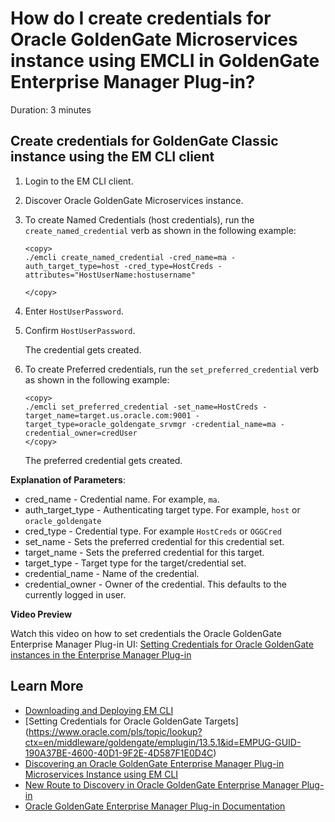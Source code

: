 # How do I create credentials for Oracle GoldenGate Microservices instance using EMCLI in  GoldenGate Enterprise Manager Plug-in?
Duration: 3 minutes

## Create credentials for GoldenGate Classic instance using the EM CLI client

1. Login to the EM CLI client.
2. Discover Oracle GoldenGate Microservices instance.
3. To create Named Credentials (host credentials), run the `create_named_credential` verb as shown in the following example:

    ```  
    <copy>
    ./emcli create_named_credential -cred_name=ma -auth_target_type=host -cred_type=HostCreds -attributes="HostUserName:hostusername"

    </copy>
    ```
4. Enter `HostUserPassword`.
5. Confirm `HostUserPassword`.

    The credential gets created.

6. To create Preferred credentials, run the `set_preferred_credential` verb as shown in the following example:

    ```  
    <copy>
    ./emcli set_preferred_credential -set_name=HostCreds -target_name=target.us.oracle.com:9001 -target_type=oracle_goldengate_srvmgr -credential_name=ma -credential_owner=credUser
    </copy>
    ```   
    The preferred credential gets created.

**Explanation of Parameters**:

* cred_name - Credential name. For example, `ma`.
* auth\_target\_type - Authenticating target type. For example, `host` or `oracle_goldengate`
* cred_type - Credential type. For example `HostCreds` or `OGGCred`
* set_name - Sets the preferred credential for this credential set.
* target_name - Sets the preferred credential for this target.
* target_type - Target type for the target/credential set.
* credential_name - Name of the credential.
* credential_owner - Owner of the credential. This defaults to the currently logged in user.

**Video Preview**

Watch this video on how to set credentials the Oracle GoldenGate Enterprise Manager Plug-in UI: [Setting Credentials for Oracle GoldenGate instances in the Enterprise Manager Plug-in](youtube:zFaX348_LiA)

## Learn More

* [Downloading and Deploying EM CLI ](https://docs.oracle.com/en/enterprise-manager/cloud-control/enterprise-manager-cloud-control/13.4/emcli/downloading-and-deploying-em-cli.html#GUID-5DD77C55-387D-43C3-9DC2-2245569A6AFF)
* [Setting Credentials for Oracle GoldenGate Targets] (https://www.oracle.com/pls/topic/lookup?ctx=en/middleware/goldengate/emplugin/13.5.1&id=EMPUG-GUID-190A37BE-4600-40D1-9F2E-4D587F1E0D4C)
* [Discovering an Oracle GoldenGate Enterprise Manager Plug-in Microservices Instance using EM CLI](https://docs.oracle.com/en/middleware/goldengate/emplugin/13.5.1/empug/discovering-oracle-goldengate-targets-ma-instance-emcli.html#GUID-57AA8120-69C2-4818-9021-91E5F8BFFB7C)
* [New Route to Discovery in Oracle GoldenGate Enterprise Manager Plug-in](https://blogs.oracle.com/dataintegration/post/new-route-to-discovery-in-oracle-goldengate-enterprise-manager-plug-in-134200)
* [Oracle GoldenGate Enterprise Manager Plug-in Documentation](https://docs.oracle.com/en/middleware/goldengate/emplugin/index.html)
